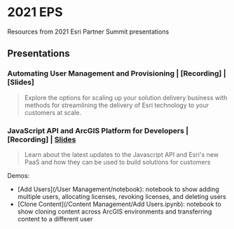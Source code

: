 # 2021 EPS
Resources from 2021 Esri Partner Summit presentations

## Presentations

### Automating User Management and Provisioning | [Recording] | [Slides]
> Explore the options for scaling up your solution delivery business with methods for streamlining the delivery of Esri technology to your customers at scale.

### JavaScript API and ArcGIS Platform for Developers | [Recording] | [Slides](https://esriis-my.sharepoint.com/:f:/g/personal/kel10340_esri_com/EkgZLNfJebxEkxRILozTre4BCD56x-3TAng1pg-i0bmP9A?e=Dl8bFs)
> Learn about the latest updates to the Javascript API and Esri's new PaaS and how they can be used to build solutions for customers

Demos:
* [Add Users](/User Management/notebook): notebook to show adding multiple users, allocating licenses, revoking licenses, and deleting users
* [Clone Content](/Content Management/Add Users.ipynb): notebook to show cloning content across ArcGIS environments and transferring content to a different user 
